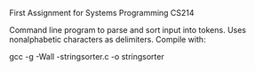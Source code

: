 First Assignment for Systems Programming CS214

Command line program to parse and sort input into tokens.  Uses nonalphabetic characters as delimiters.  Compile with:

gcc -g -Wall -stringsorter.c -o stringsorter
